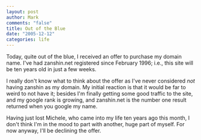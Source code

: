 ```yaml
--- 
layout: post
author: Mark
comments: "false"
title: Out of the Blue
date: "2005-12-12"
categories: life
---
```

Today, quite out of the blue, I received an offer to purchase my domain name. I've had zanshin.net registered since February 1996; i.e., this site will be ten years old in just a few weeks.

I really don't know what to think about the offer as I've never considered <em>not</em> having zanshin as my domain. My initial reaction is that it would be far to weird to not have it; besides I'm finally getting some good traffic to the site, and my google rank is growing, and zanshin.net is the number one result returned when you google my name.

Having just lost Michele, who came into my life ten years ago this month, I don't think I'm in the mood to part with another, huge part of myself. For now anyway, I'll be declining the offer.
